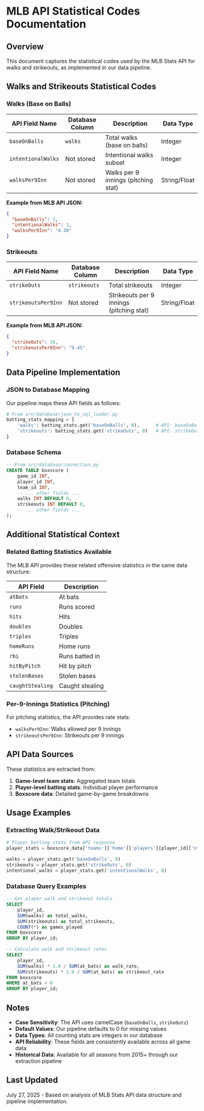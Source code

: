 # MLB API Statistical Codes Documentation

## Overview
This document captures the statistical codes used by the MLB Stats API for walks and strikeouts, as implemented in our data pipeline.

## Walks and Strikeouts Statistical Codes

### Walks (Base on Balls)
| **API Field Name** | **Database Column** | **Description** | **Data Type** |
|-------------------|-------------------|-----------------|---------------|
| `baseOnBalls` | `walks` | Total walks (base on balls) | Integer |
| `intentionalWalks` | Not stored | Intentional walks subset | Integer |
| `walksPer9Inn` | Not stored | Walks per 9 innings (pitching stat) | String/Float |

**Example from MLB API JSON:**
```json
{
  "baseOnBalls": 3,
  "intentionalWalks": 1,
  "walksPer9Inn": "4.50"
}
```

### Strikeouts
| **API Field Name** | **Database Column** | **Description** | **Data Type** |
|-------------------|-------------------|-----------------|---------------|
| `strikeOuts` | `strikeouts` | Total strikeouts | Integer |
| `strikeoutsPer9Inn` | Not stored | Strikeouts per 9 innings (pitching stat) | String/Float |

**Example from MLB API JSON:**
```json
{
  "strikeOuts": 16,
  "strikeoutsPer9Inn": "9.45"
}
```

## Data Pipeline Implementation

### JSON to Database Mapping
Our pipeline maps these API fields as follows:

```python
# From src/database/json_to_sql_loader.py
batting_stats_mapping = {
    'walks': batting_stats.get('baseOnBalls', 0),      # API: baseOnBalls -> DB: walks
    'strikeouts': batting_stats.get('strikeOuts', 0)   # API: strikeOuts -> DB: strikeouts
}
```

### Database Schema
```sql
-- From src/database/connection.py
CREATE TABLE boxscore (
    game_id INT,
    player_id INT,
    team_id INT,
    -- ... other fields ...
    walks INT DEFAULT 0,
    strikeouts INT DEFAULT 0,
    -- ... other fields ...
);
```

## Additional Statistical Context

### Related Batting Statistics Available
The MLB API provides these related offensive statistics in the same data structure:

| **API Field** | **Description** |
|---------------|-----------------|
| `atBats` | At bats |
| `runs` | Runs scored |
| `hits` | Hits |
| `doubles` | Doubles |
| `triples` | Triples |
| `homeRuns` | Home runs |
| `rbi` | Runs batted in |
| `hitByPitch` | Hit by pitch |
| `stolenBases` | Stolen bases |
| `caughtStealing` | Caught stealing |

### Per-9-Innings Statistics (Pitching)
For pitching statistics, the API provides rate stats:
- `walksPer9Inn`: Walks allowed per 9 innings
- `strikeoutsPer9Inn`: Strikeouts per 9 innings

## API Data Sources
These statistics are extracted from:
1. **Game-level team stats**: Aggregated team totals
2. **Player-level batting stats**: Individual player performance
3. **Boxscore data**: Detailed game-by-game breakdowns

## Usage Examples

### Extracting Walk/Strikeout Data
```python
# Player batting stats from API response
player_stats = boxscore_data['teams']['home']['players'][player_id]['stats']['batting']

walks = player_stats.get('baseOnBalls', 0)
strikeouts = player_stats.get('strikeOuts', 0)
intentional_walks = player_stats.get('intentionalWalks', 0)
```

### Database Query Examples
```sql
-- Get player walk and strikeout totals
SELECT 
    player_id,
    SUM(walks) as total_walks,
    SUM(strikeouts) as total_strikeouts,
    COUNT(*) as games_played
FROM boxscore 
GROUP BY player_id;

-- Calculate walk and strikeout rates
SELECT 
    player_id,
    SUM(walks) * 1.0 / SUM(at_bats) as walk_rate,
    SUM(strikeouts) * 1.0 / SUM(at_bats) as strikeout_rate
FROM boxscore 
WHERE at_bats > 0
GROUP BY player_id;
```

## Notes
- **Case Sensitivity**: The API uses camelCase (`baseOnBalls`, `strikeOuts`)
- **Default Values**: Our pipeline defaults to 0 for missing values
- **Data Types**: All counting stats are integers in our database
- **API Reliability**: These fields are consistently available across all game data
- **Historical Data**: Available for all seasons from 2015+ through our extraction pipeline

## Last Updated
July 27, 2025 - Based on analysis of MLB Stats API data structure and pipeline implementation.
